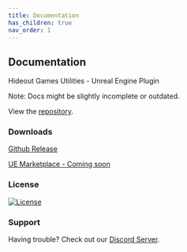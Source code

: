 ```yaml
---
title: Documentation
has_children: true
nav_order: 1
---
```


## Documentation

Hideout Games Utilities - Unreal Engine Plugin

Note: Docs might be slightly incomplete or outdated.

View the [repository](https://github.com/PrestigeBR/HGUtilities).

### Downloads

[Github Release](https://github.com/PrestigeBR/HGUtilities/releases)

[UE Marketplace - Coming soon](https://github.com/PrestigeBR/HGUtilities/releases)

### License

<a href="https://github.com/PrestigeBR/HGUtilities/blob/main/LICENSE.md"><img src="https://licensebuttons.net/l/by-nc-sa/4.0/88x31.png" alt="License"/></a>

### Support

Having trouble? Check out our [Discord Server](http://hideout.no).
